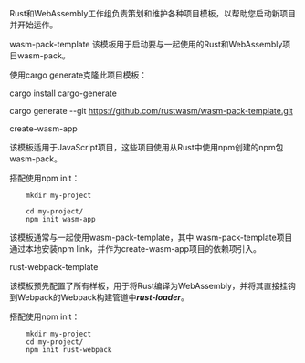 Rust和WebAssembly工作组负责策划和维护各种项目模板，以帮助您启动新项目并开始运作。

wasm-pack-template
该模板用于启动要与一起使用的Rust和WebAssembly项目wasm-pack。

使用cargo generate克隆此项目模板：


cargo install cargo-generate

cargo generate --git https://github.com/rustwasm/wasm-pack-template.git

create-wasm-app

该模板适用于JavaScript项目，这些项目使用从Rust中使用npm创建的npm包wasm-pack。

搭配使用npm init：


        mkdir my-project

        cd my-project/
        npm init wasm-app

该模板通常与一起使用wasm-pack-template，其中 wasm-pack-template项目通过本地安装npm link，并作为create-wasm-app项目的依赖项引入。

rust-webpack-template

该模板预先配置了所有样板，用于将Rust编译为WebAssembly，并将其直接挂钩到Webpack的Webpack构建管道中***rust-loader***。

搭配使用npm init：


        mkdir my-project
        cd my-project/
        npm init rust-webpack